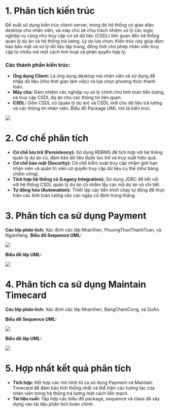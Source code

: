 # 1. Phân tích kiến trúc
Đề xuất sử dụng kiến trúc client-server, trong đó hệ thống có giao diện desktop cho nhân viên, và máy chủ sẽ chịu trách nhiệm xử lý các logic nghiệp vụ cũng như truy cập cơ sở dữ liệu (CSDL) liên quan đến hệ thống quản lý dự án và hệ thống trả lương.
Lý do lựa chọn: Kiến trúc này giúp đảm bảo bảo mật và xử lý dữ liệu tập trung, đồng thời cho phép nhân viên truy cập từ nhiều nơi một cách linh hoạt và phân quyền hợp lý.

### Các thành phần kiến trúc:

* **Ứng dụng Client:** Là ứng dụng desktop mà nhân viên sẽ sử dụng để nhập dữ liệu (như thời gian làm việc) và lựa chọn phương thức thanh toán.
* **Máy chủ:** Đảm nhiệm các nghiệp vụ xử lý chính như tính toán tiền lương, và truy cập CSDL dự án cho các thông tin liên quan.
* **CSDL:** Gồm CSDL cũ (quản lý dự án) và CSDL mới cho dữ liệu trả lương và các thông tin nhân viên.
Biểu đồ Package UML mô tả kiến trúc:

![](https://www.planttext.com/api/plantuml/png/UhzxlqDnIM9HIMbk3bT1Od9sOdggWjB3tIloqXLI7kvU2gISSp9JyqgK5Agv580WsZqpCLyX9VFXxlOyXRpqOniUxfwRgP1oU6TUUYnNBHV23D_32oiLaZCUxbuErnhnSFTQXPp3Uu7wCa0652YK0Qs8XKY659K2rJ_SjRP0mJdOnGVLC908t1WGHo6mzE6knNbWqu3ktAXmU65UB99qI15GMY7ds8PZ2w4Em-Tm1LrTEzpEmoK1qONXRWmHY3hShiQd0SqV3gbvAQ2OuW80003__mC0)
# 2. Cơ chế phân tích
* **Cơ chế lưu trữ (Persistency):** 
Sử dụng RDBMS để tích hợp với hệ thống quản lý dự án cũ, đảm bảo dữ liệu được lưu trữ và truy xuất hiệu quả.
* **Cơ chế bảo mật (Security):** 
Cơ chế kiểm soát truy cập nhằm giới hạn nhân viên và quản trị viên có quyền truy cập dữ liệu cụ thể (như bảng chấm công).
* **Tích hợp hệ thống cũ (Legacy Integration):** 
Sử dụng JDBC để kết nối với hệ thống CSDL quản lý dự án cũ nhằm lấy các mã dự án và chi tiết.
* **Tự động hóa (Automation):**
Thiết lập các tiến trình chạy tự động để thực hiện các tính toán lương vào các ngày cố định trong tháng.
# 3. Phân tích ca sử dụng Payment
**Các lớp phân tích:** Xác định các lớp NhanVien, PhuongThucThanhToan, và NganHang.
**Biểu đồ Sequence UML:**

![](https://www.planttext.com/api/plantuml/png/V94nQiCm58PtdUBXFHV8K09E28MqIzhILL549N2UX2qNV89ElKEL9IGGoD2f7Ze8V0-Ve5Veins7UCcYXtZ___s_q5_vEyaSJrs-IHWNpgGGFQgmHNZHuO0Hy0nc6vkOGafcIQU5jXmTH7FD3QnrNNuWn8cMw5hny_rGzX1y0KBLvQvTBsNwBjEX95vE5-rooXrVyKmoraV2w8w8C8QO29y8LbMdokCREBhl1GsE2fm97XdfIDq5a6DUbqSDHJZa8EgVNNiUBQ2YuMw2pWY2zOK8jwXEEQd2T-FHjvjSRAFhGg_1YouU8JdJliWZ6kObj7_mKnUr2juCcmzS4udhvkV-0G00__y30000)

**Biểu đồ lớp UML:**

![](https://www.planttext.com/api/plantuml/png/UhzxlqDnIM9HIMbk3bToJc9niO9VHc9UM6Pgda8rbm8859SKPUQbAvIavg7mSnFzmY02oHdvUG4PfVbvwI4PfSaXGEqP8Vc9UHgQNBLSK3EnIACPdvEVc1aGWYAKd94PafbQWZ35BpqnpoCHA8FXCfWCYdXnVaXYfdS6q2wG4N1lAHagAUZgse5fBExYmkPMP3rmLrWfv6GUNfMdaFrmr_uIBeVKl1HG8080003__mC0)


# 4. Phân tích ca sử dụng Maintain Timecard
**Các lớp phân tích:** Xác định các lớp NhanVien, BangChamCong, và DuAn.

**Biểu đồ Sequence UML:**

![](https://www.planttext.com/api/plantuml/png/T951IWCn58RtESNFx7i15r9efGYrczhYDis49f3933EPGa_WAOIE889GTE6gMRW8U8-Sm2kOH4SSmMt-xt_VU-J3leqRGslJ5efGPieQsKAuUusrT4yw0srmKLIgt7DEgi199Ykg3RAPf2LowUsjnaH9has2LvT3xCfrUp3XxMEAbxpUyNg8J9RJUGgdrD0DRJWXlHAZyp0HPrW8VpfMs0RV7PGx5DX5DICX3SpNsC3Dl3rAvDu-GqMWZUxJGm7cNlMMV7EXqRj2P_x-qlvV-G57lpqthcFGSIaD5Vj6k8CMVpJzzjSYFcFZkX8i7PAgPjWQSvt7R_W4003__mC0)

**Biểu đồ lớp UML:**

![](https://www.planttext.com/api/plantuml/png/UhzxlqDnIM9HIMbk3bToJc9niO9VHc9UM6Pgda8rbm8859SKPUQbAvIavg7mSnFzmY02oHc9kSxvUUaQcborN513d1BpqfsXuZ23KX9BKXNoqXChVH9pWHOaGqGpyqeKqZFpKSJWLhYKEkOX30Nnq5m5LOBcK9Wsk5UK39KKT7Nj59Iqb52SneNYJf0iM1LGDTW8XzIy553000000F__0m00)

# 5. Hợp nhất kết quả phân tích
* **Tích hợp:** Kết hợp các mô hình từ ca sử dụng Payment và Maintain Timecard để đảm bảo tính thống nhất và thể hiện các tương tác của nhân viên trong hệ thống trả lương một cách liền mạch.
* **Tài liệu cuối:** Tập hợp các biểu đồ package, sequence và class đã xây dựng vào tài liệu phân tích hoàn chỉnh.
